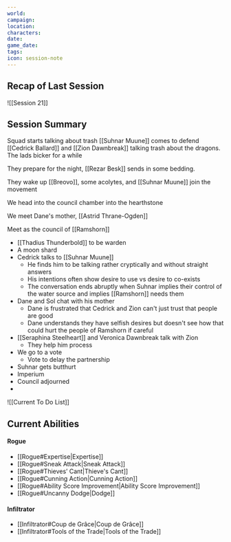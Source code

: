 ```yaml
---
world: 
campaign: 
location: 
characters: 
date: 
game_date: 
tags: 
icon: session-note
---
```


## Recap of Last Session

![[Session 21]]

## Session Summary

Squad starts talking about trash
[[Suhnar Muune]] comes to defend [[Cedrick Ballard]] and [[Zion Dawnbreak]] talking trash about the dragons. The lads bicker for a while

They prepare for the night, [[Rezar Besk]] sends in some bedding. 

They wake up
[[Breovo]], some acolytes, and [[Suhnar Muune]] join the movement

We head into the council chamber into the hearthstone 

We meet Dane's mother, [[Astrid Thrane-Ogden]] 

Meet as the council of [[Ramshorn]] 
- [[Thadius Thunderbold]] to be warden
- A moon shard 
- Cedrick talks to [[Suhnar Muune]] 
	- He finds him to be talking rather cryptically and without straight answers
	- His intentions often show desire to use vs desire to co-exists
	- The conversation ends abruptly when Suhnar implies their control of the water source and implies [[Ramshorn]] needs them
- Dane and Sol chat with his mother 
	- Dane is frustrated that Cedrick and Zion can't just trust that people are good
	- Dane understands they have selfish desires but doesn't see how that could hurt the people of Ramshorn if careful
- [[Seraphina Steelheart]] and Veronica Dawnbreak talk with Zion
	- They help him process
- We go to a vote
	- Vote to delay the partnership
- Suhnar gets butthurt
- Imperium
- Council adjourned 
- 



![[Current To Do List]]


## Current Abilities 


#### Rogue 
- [[Rogue#Expertise|Expertise]]
- [[Rogue#Sneak Attack|Sneak Attack]]
- [[Rogue#Thieves’ Cant|Thieve's Cant]]
- [[Rogue#Cunning Action|Cunning Action]]
- [[Rogue#Ability Score Improvement|Ability Score Improvement]]
- [[Rogue#Uncanny Dodge|Dodge]]

#### Infiltrator 
- [[Infiltrator#Coup de Grâce|Coup de Grâce]]
- [[Infiltrator#Tools of the Trade|Tools of the Trade]]

